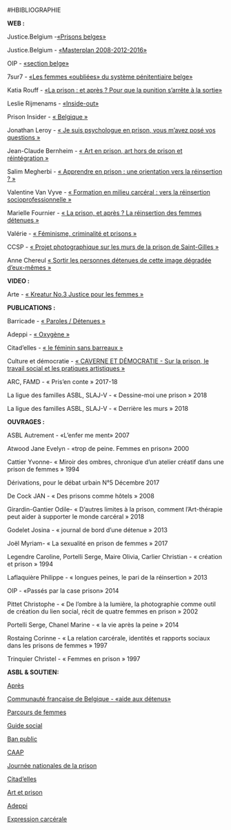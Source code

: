 #HBIBLIOGRAPHIE


**WEB :** 


Justice.Belgium -[«Prisons belges»](https://justice.belgium.be/fr/themes_et_dossiers/prisons/prisons_belges)

Justice.Belgium - [«Masterplan 2008-2012-2016»](https://justice.belgium.be/fr/nouvelles/communiques_de_presse/news_pers_2011-03-23_1)

OIP - [«section belge»](http://oipbelgique.be/fr/)

7sur7 - [«Les femmes «oubliées» du système pénitentiaire belge»](http://www.7sur7.be/7s7/fr/1517/You/article/detail/3408275/2018/04/11/Les-femmes-oubliees-du-systeme-penitentiaire-belge.dhtml)

Katia Rouff - [«La prison : et après ? Pour que la punition s’arrête à la sortie»](https://www.lien-social.com/La-prison-et-apres-Pour-que-la-punition-s-arrete-a-la-sortie)

Leslie Rijmenams - [«Inside-out»](http://www.nostalgie.be/articles/inside-out-quand-des-prisonniers-font-un-film-avec.html)

Prison Insider - [« Belgique »](https://www.prison-insider.com/fichepays/prisons-belg18)

Jonathan Leroy - [« Je suis psychologue en prison, vous m’avez posé vos questions »](https://www.nouvelobs.com/rue89/rue89-posez-moi-vos-questions/20120907.RUE2292/je-suis-psychologue-en-prison-vous-m-avez-pose-vos-questions.html)

Jean-Claude Bernheim - [« Art en prison, art hors de prison et réintégration »](https://asrsq.ca/revue-porte-ouverte/art-reintegration/art-prison-hors-prison-reintegration)

Salim Megherbi - [« Apprendre en prison : une orientation vers la réinsertion ? »](http://culture.uliege.be/jcms/prod_743604/fr/apprendre-en-prison-une-orientation-vers-la-reinsertion?part=1)

Valentine Van Vyve - [« Formation en milieu carcéral : vers la réinsertion socioprofessionnelle »](https://www.alterechos.be/formation-en-milieu-carceacuteralnbsp-vers-la-reacuteinsertion-socioprofessionnelle/)

Marielle Fournier - [« La prison, et après ? La réinsertion des femmes détenues »](https://www.lemonde.fr/vous/article/2012/04/06/la-prison-et-apres-la-reinsertion-des-femmes-detenues_1681637_3238.html)

Valérie - [« Féminisme, criminalité et prisons »](http://www.crepegeorgette.com/2014/02/14/feminisme-criminalite-prisons/)

CCSP - [« Projet photographique sur les murs de la prison de Saint-Gilles »](https://www.ccsp-ctrg.be/fr/actualites/projet-photographique-sur-les-murs-de-la-prison-de-saint-gilles)

Anne Chereul [« Sortir les personnes détenues de cette image dégradée d’eux-mêmes »](https://blogs.mediapart.fr/observatoire-international-des-prisons-section-francaise/blog/300516/sortir-les-personnes-detenues-de-cette-image-degradee)


**VIDEO :**


Arte - [« Kreatur No.3 Justice pour les femmes »](https://www.arte.tv/fr/videos/084820-001-A/kreatur-no-3/)


**PUBLICATIONS :**

Barricade - [« Paroles / Détenues »](http://www.barricade.be/publications/analyses-etudes/paroles-detenues)

Adeppi - [« Oxygène »](https://www.adeppi.be/journal-oxygene)

Citad’elles - [« le féminin sans barreaux »](http://www.citadelles.org/magazines/)

Culture et démocratie - [« CAVERNE ET DÉMOCRATIE - Sur la prison, le travail social et les pratiques artistiques »](http://www.cultureetdemocratie.be/documents/Art_et_prison/Caverne_et_democratie_2015.pdf)

ARC, FAMD - « Pris’en conte » 2017-18

La ligue des familles ASBL, SLAJ-V - « Dessine-moi une prison » 2018

La ligue des familles ASBL, SLAJ-V - « Derrière les murs » 2018


**OUVRAGES :**


ASBL Autrement - «L’enfer me ment» 2007

Atwood Jane Evelyn - «trop de peine. Femmes en prison» 2000

Cattier Yvonne- « Miroir des ombres, chronique d’un atelier créatif dans une prison de femmes » 1994

Dérivations, pour le débat urbain N°5 Décembre 2017

De Cock JAN - « Des prisons comme hôtels » 2008

Girardin-Gantier Odile- « D’autres limites à la prison, comment l’Art-thérapie peut aider à supporter le monde carcéral » 2018

Godelet Josina - « journal de bord d’une détenue » 2013

Joël Myriam- « La sexualité en prison de femmes » 2017

Legendre Caroline, Portelli Serge, Maire Olivia, Carlier Christian - « création et prison » 1994

Laflaquière Philippe - « longues peines, le pari de la réinsertion » 2013

OIP - «Passés par la case prison» 2014

Pittet Christophe - « De l’ombre à la lumière, la photographie comme outil de création du lien social, récit de quatre femmes en prison » 2002

Portelli Serge, Chanel Marine - « la vie après la peine » 2014

Rostaing Corinne - « La relation carcérale, identités et rapports sociaux dans les prisons de femmes » 1997

Trinquier Christel - « Femmes en prison » 1997


**ASBL & SOUTIEN:**

 
[Après](http://www.apresasbl.be/)

[Communauté française de Belgique - «aide aux détenus»](http://www.aidedetenus.cfwb.be/accueil.asp)

[Parcours de femmes](http://parcoursdefemmes.free.fr/)

[Guide social](https://www.guidesocial.be/)

[Ban public](http://prison.eu.org/)

[CAAP](http://caap.be/)

[Journée nationales de la prison](http://www.jnp-ndg.be/index.php/fr)

[Citad’elles](http://www.citadelles.org/)

[Art et prison](http://www.artetprison.be/vertige/)

[Adeppi](https://www.adeppi.be/)

[Expression carcérale](https://www.expressioncarcerale.fr/)


